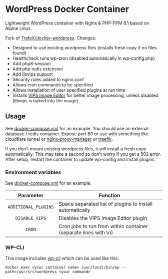 # WordPress Docker Container

Lightweight WordPress container with Nginx & PHP-FPM 8.1 based on Alpine Linux.

Fork of [TrafeX/docker-wordpress](https://github.com/TrafeX/docker-wordpress). Changes:

- Designed to use existing wordpress files (installs fresh copy if no files found)
- Healthcheck runs wp-cron (disabled automatically in wp-config.php)
- Add php8-session
- Add php redis extension
- Add libvips support
- Security rules added to nginx.conf
- Allows cron commands to be specified
- Allows installation of user specified plugins at run time
- Installs [VIPS Image Editor](https://github.com/henrygd/vips-image-editor) for better image processing, unless disabled (libvips is baked into the image)

## Usage

See [docker-compose.yml](docker-compose.yml) for an example. You should use an external database / redis container. Expose port 80 or use with something like cloudflare tunnel or [nginx-proxy-manager](https://github.com/jc21/nginx-proxy-manager) or [traefik](https://github.com/traefik/traefik).

If you don't mount existing wordpress files, it will install a fresh copy automatically. This may take a second so don't worry if you get a 502 error. After setup, restart the container to update wp-config and install plugins.

### Environment variables

See [docker-compose.yml](docker-compose.yml) for an example.

|      Parameter       | Function                                                        |
| :------------------: | --------------------------------------------------------------- |
| `ADDITIONAL_PLUGINS` | Space separated list of plugins to install automatically        |
|    `DISABLE_VIPS`    | Disables the VIPS Image Editor plugin                           |
|        `CRON`        | Cron jobs to run from within container (separate lines with \n) |

### WP-CLI

This image includes [wp-cli](https://wp-cli.org/) which can be used like this:

    docker exec <your container name> /usr/local/bin/wp --path=/usr/src/wordpress <your command>
